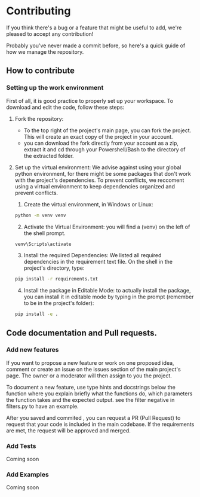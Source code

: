 # Contributing

If you think there's a bug or a feature that might be useful to add, we're pleased to accept any contribution!

Probably you've never made a commit before, so here's a quick guide of how we manage the repository. 

## How to contribute

### Setting up the work environment

First of all, it is good practice to properly set up your workspace. To download and edit the code, follow these steps:

1. Fork the repository:
    - To the top right of the project's main page, you can fork the project. This will create an exact copy of the project in your account. 
    - you can download the fork directly from your account as a zip, extract it and cd through your Powershell/Bash to the directory of the extracted folder. 
2. Set up the virtual environment: We advise against using your global python environment, for there might be some packages that don't work with the project's dependencies. To prevent conflicts, we reccoment using a virtual environment to keep dependencies organized and prevent conflicts. 
    1. Create the virtual environment, in Windows or Linux:
    ```bash
    python -m venv venv
    ```
    2. Activate the Virtual Environment: you will find a (venv) on the left of the shell prompt.
    ```bash
    venv\Scripts\activate
    ```

    3. Install the required Dependencies: We listed all required dependencies in the requirement text file. On the shell in the project's directory, type:
     ```bash
    pip install -r requirements.txt
    ```

    4. Install the package in Editable Mode: to actually install the package, you can install it in editable mode by typing in the prompt (remember to be in the project's folder):
     ```bash
    pip install -e .
    ```

## Code documentation and Pull requests.

### Add new features

If you want to propose a new feature or work on one proposed idea, comment or create an issue on the issues section of the main project's page. The owner or a moderator will then assign to you the project.

To document a new feature, use type hints and docstrings below the function where you explain briefly what the functions do, which parameters the function takes and the expected output. see the filter negative in filters.py to have an example. 

After you saved and commited , you can request a PR (Pull Request) to request that your code is included in the main codebase. If the requirements are met, the request will be approved and merged. 

### Add Tests
Coming soon

### Add Examples
Coming soon





